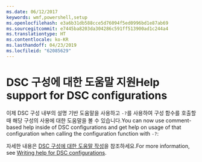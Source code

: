 ```yaml
---
ms.date: 06/12/2017
keywords: wmf,powershell,setup
ms.openlocfilehash: e3a6b31db588cce5d76094f5ed0996bd1e87ab69
ms.sourcegitcommit: e7445ba8203da304286c591ff513900ad1c244a4
ms.translationtype: HT
ms.contentlocale: ko-KR
ms.lasthandoff: 04/23/2019
ms.locfileid: "62085629"
---
```

# <a name="help-support-for-dsc-configurations"></a><span data-ttu-id="560e0-102">DSC 구성에 대한 도움말 지원</span><span class="sxs-lookup"><span data-stu-id="560e0-102">Help support for DSC configurations</span></span>

<span data-ttu-id="560e0-103">이제 DSC 구성 내부의 설명 기반 도움말을 사용하고 `-?`를 사용하여 구성 함수를 호출할 때 해당 구성의 사용에 대한 도움말을 볼 수 있습니다.</span><span class="sxs-lookup"><span data-stu-id="560e0-103">You can now use comment-based help inside of DSC configurations and get help on usage of that configuration when calling the configuration function with `-?`:</span></span>

<span data-ttu-id="560e0-104">자세한 내용은 [DSC 구성에 대한 도움말 작성](https://msdn.microsoft.com/powershell/dsc/confighelp)을 참조하세요.</span><span class="sxs-lookup"><span data-stu-id="560e0-104">For more information, see [Writing help for DSC configurations](https://msdn.microsoft.com/powershell/dsc/confighelp).</span></span>
